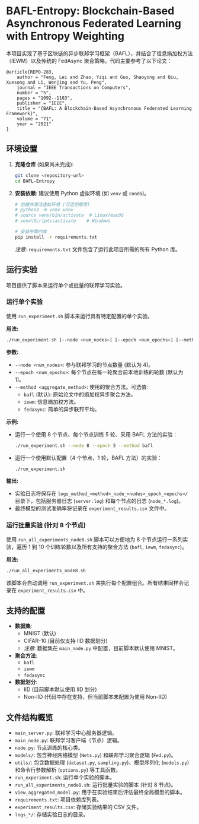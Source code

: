 # BAFL-Entropy: Blockchain-Based Asynchronous Federated Learning with Entropy Weighting

本项目实现了基于区块链的异步联邦学习框架（BAFL），并结合了信息熵加权方法（IEWM）以及传统的 FedAsync 聚合策略。代码主要参考了以下论文：

```
@article{REPO-283,
    author = "Feng, Lei and Zhao, Yiqi and Guo, Shaoyong and Qiu, Xuesong and Li, Wenjing and Yu, Peng",
    journal = "IEEE Transactions on Computers",
    number = "5",
    pages = "1092--1103",
    publisher = "IEEE",
    title = "{BAFL: A Blockchain-Based Asynchronous Federated Learning Framework}",
    volume = "71",
    year = "2021"
}
```

## 环境设置

1.  **克隆仓库** (如果尚未完成):
    ```bash
    git clone <repository-url>
    cd BAFL-Entropy
    ```

2.  **安装依赖**:
    建议使用 Python 虚拟环境 (如 `venv` 或 `conda`)。
    ```bash
    # 创建并激活虚拟环境 (可选但推荐)
    # python3 -m venv venv
    # source venv/bin/activate  # Linux/macOS
    # venv\Scripts\activate    # Windows

    # 安装所需的库
    pip install -r requirements.txt
    ```
    *注意*: `requirements.txt` 文件包含了运行此项目所需的所有 Python 库。

## 运行实验

项目提供了脚本来运行单个或批量的联邦学习实验。

### 运行单个实验

使用 `run_experiment.sh` 脚本来运行具有特定配置的单个实验。

**用法:**

```bash
./run_experiment.sh [--node <num_nodes>] [--epoch <num_epochs>] [--method <aggregate_method>]
```

**参数:**

*   `--node <num_nodes>`: 参与联邦学习的节点数量 (默认为 4)。
*   `--epoch <num_epochs>`: 每个节点在每一轮聚合前本地训练的轮数 (默认为 1)。
*   `--method <aggregate_method>`: 使用的聚合方法。可选值:
    *   `bafl` (默认): 原始论文中的熵加权异步聚合方法。
    *   `iewm`: 信息熵加权方法。
    *   `fedasync`: 简单的异步联邦平均。

**示例:**

*   运行一个使用 8 个节点、每个节点训练 5 轮、采用 BAFL 方法的实验：
    ```bash
    ./run_experiment.sh --node 8 --epoch 5 --method bafl
    ```
*   运行一个使用默认配置（4 个节点，1 轮，BAFL 方法）的实验：
    ```bash
    ./run_experiment.sh
    ```

**输出:**

*   实验日志将保存在 `logs_method_<method>_node_<nodes>_epoch_<epochs>/` 目录下，包括服务器日志 (`server.log`) 和每个节点的日志 (`node_*.log`)。
*   最终模型的测试准确率将记录在 `experiment_results.csv` 文件中。

### 运行批量实验 (针对 8 个节点)

使用 `run_all_experiments_node8.sh` 脚本可以方便地为 8 个节点运行一系列实验，遍历 1 到 10 个训练轮数以及所有支持的聚合方法 (`bafl`, `iewm`, `fedasync`)。

**用法:**

```bash
./run_all_experiments_node8.sh
```

该脚本会自动调用 `run_experiment.sh` 来执行每个配置组合。所有结果同样会记录在 `experiment_results.csv` 中。

## 支持的配置

*   **数据集**:
    *   MNIST (默认)
    *   CIFAR-10 (目前仅支持 IID 数据划分)
    *   *注意*: 数据集在 `main_node.py` 中配置，目前脚本默认使用 MNIST。
*   **聚合方法**:
    *   `bafl`
    *   `iewm`
    *   `fedasync`
*   **数据划分**:
    *   IID (目前脚本默认使用 IID 划分)
    *   Non-IID (代码中存在支持，但当前脚本未配置为使用 Non-IID)

## 文件结构概览

*   `main_server.py`: 联邦学习中心服务器逻辑。
*   `main_node.py`: 联邦学习客户端（节点）逻辑。
*   `node.py`: 节点训练的核心类。
*   `models/`: 包含神经网络模型 (`Nets.py`) 和联邦学习聚合逻辑 (`Fed.py`)。
*   `utils/`: 包含数据处理 (`dataset.py`, `sampling.py`)、模型序列化 (`models.py`) 和命令行参数解析 (`options.py`) 等工具函数。
*   `run_experiment.sh`: 运行单个实验的脚本。
*   `run_all_experiments_node8.sh`: 运行批量实验的脚本 (针对 8 节点)。
*   `view_aggregated_model.py`: 用于在实验结束后评估最终全局模型的脚本。
*   `requirements.txt`: 项目依赖库列表。
*   `experiment_results.csv`: 存储实验结果的 CSV 文件。
*   `logs_*/`: 存储实验日志的目录。
